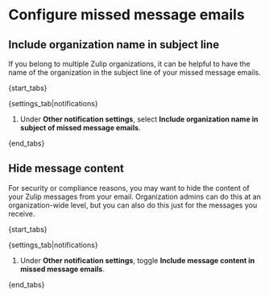 # Configure missed message emails

## Include organization name in subject line

If you belong to multiple Zulip organizations, it can be helpful to have the
name of the organization in the subject line of your missed message emails.

{start_tabs}

{settings_tab|notifications}

1. Under **Other notification settings**, select
   **Include organization name in subject of missed message emails**.

{end_tabs}

## Hide message content

For security or compliance reasons, you may want to hide the content of your
Zulip messages from your email. Organization admins can do this at an
organization-wide level, but you can also do this just for the messages you
receive.

{start_tabs}

{settings_tab|notifications}

1. Under **Other notification settings**, toggle
   **Include message content in missed message emails**.

{end_tabs}
